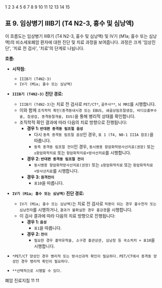 1 2 3 4 5 6 7 8 9 10 11 12 13 14 15

## 표 9. 임상병기 IIIB기 (T4 N2-3, 흉수 및 심낭액)

이 흐름도는 임상병기 IIIB기 (T4 N2-3, 흉수 및 심낭액) 및 IV기 (M1a; 흉수 또는 심낭액)의 비소세포폐암 환자에 대한 진단 및 치료 과정을 보여줍니다. 과정은 크게 '임상진단', '치료 전 검사', '치료'의 단계로 나뉩니다.

**흐름:**

*   **시작점:**
    *   `IIIB기 (T4N2-3)`
    *   `IV기 (M1a; 흉수 또는 심낭액)`

*   **`IIIB기 (T4N2-3)` 진단 경로:**
    *   `IIIB기 (T4N2-3)`는 치료 전 검사로 `PET/CT*`, `골주사**`, `뇌 MRI`를 시행합니다.
    *   이와 함께 `조직학적 확인(종격동내시경 또는 EBUS, 쇄골상림프절생검, 비디오흉부수술, 침생검, 종격동절개술, EUS)`을 통해 병리적 상태를 확인합니다.
    *   조직학적 확인 결과에 따라 다음의 치료 방향으로 진행됩니다:
        *   **경우 1: `반대편 종격동 림프절 음성`**
            *   다시 `동측 종격동 림프절 음성`인 경우, `표 1 (T4, N0-1 IIIA 참조)`을 따릅니다.
            *   `동측 종격동 림프절 전이`인 경우, `동시병용 항암화학방사선치료(권장)` 또는 `±항암화학치료` 또는 `항암화학치료+방사선치료`를 시행합니다.
        *   **경우 2: `반대편 종격동 림프절 전이`**
            *   `동시병용 항암화학방사선치료(권장)` 또는 `±항암화학치료` 또는 `항암화학치료+방사선치료`를 시행합니다.
        *   **경우 3: `원격전이`**
            *   `표10`을 따릅니다.

*   **`IV기 (M1a; 흉수 또는 심낭액)` 진단 경로:**
    *   `IV기 (M1a; 흉수 또는 심낭액)`는 치료 전 검사로 `적용이 되는 경우 흉수천자 또는 심낭천자`를 시행하거나, `결과가 불확실한 경우 흉강경`을 시행합니다.
    *   이 검사 결과에 따라 다음의 치료 방향으로 진행됩니다:
        *   **경우 1: `음성`**
            *   `표1`을 따릅니다.
        *   **경우 2: `전이`**
            *   `필요한 경우 흉막유착술, 소구경 흉관상관, 심낭창 등 국소처치 + 표10`을 시행합니다.

*   `*PET/CT 양성인 경우 병리적 또는 방사선과적 확인이 필요하다.`
    `PET/CT에서 종격동 양성인 경우 병리적 확인이 필요하다.`
*   `**선택적으로 시행할 수 있다.`

폐암 진료지침 11
<PAGE>11